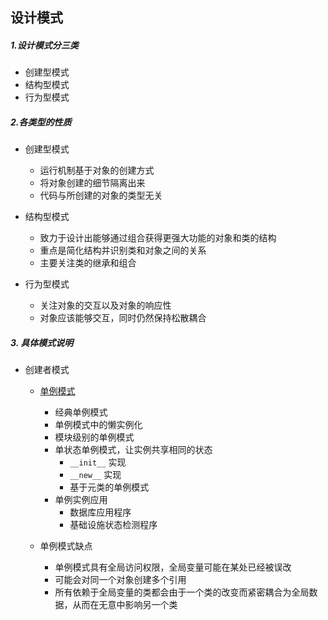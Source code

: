 设计模式
---

##### 1.设计模式分三类

+ 创建型模式
+ 结构型模式
+ 行为型模式

##### 2.各类型的性质

+ 创建型模式
    + 运行机制基于对象的创建方式
    + 将对象创建的细节隔离出来
    + 代码与所创建的对象的类型无关

+ 结构型模式
    + 致力于设计出能够通过组合获得更强大功能的对象和类的结构
    + 重点是简化结构并识别类和对象之间的关系
    + 主要关注类的继承和组合

+ 行为型模式
    + 关注对象的交互以及对象的响应性
    + 对象应该能够交互，同时仍然保持松散耦合

##### 3. 具体模式说明

+ 创建者模式
    + [单例模式](1.singleton.py)
        + 经典单例模式
        + 单例模式中的懒实例化
        + 模块级别的单例模式
        + 单状态单例模式，让实例共享相同的状态
            + `__init__` 实现
            + `__new__` 实现
            + 基于元类的单例模式
        + 单例实例应用
            + 数据库应用程序
            + 基础设施状态检测程序
  
    + 单例模式缺点
      + 单例模式具有全局访问权限，全局变量可能在某处已经被误改
      + 可能会对同一个对象创建多个引用
      + 所有依赖于全局变量的类都会由于一个类的改变而紧密耦合为全局数据，从而在无意中影响另一个类